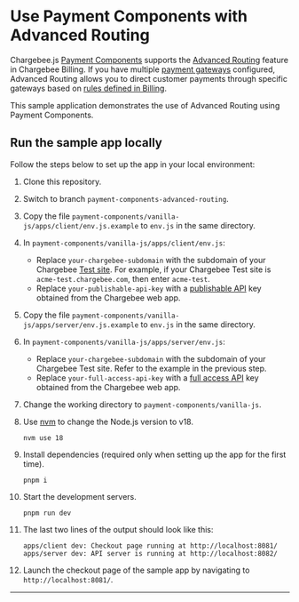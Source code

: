 # Use Payment Components with Advanced Routing

Chargebee.js [Payment Components](https://www.chargebee.com/checkout-portal-docs/payment-components.html) supports the [Advanced Routing](https://www.chargebee.com/checkout-portal-docs/payment-components-advanced-routing.html) feature in Chargebee Billing. If you have multiple [payment gateways](https://www.chargebee.com/docs/payments/2.0/gateway_settings.html) configured, Advanced Routing allows you to direct customer payments through specific gateways based on [rules defined in Billing](https://www.chargebee.com/docs/payments/2.0/advanced-routing.html#rules).

This sample application demonstrates the use of Advanced Routing using Payment Components.

## Run the sample app locally

Follow the steps below to set up the app in your local environment:

1. Clone this repository.
2. Switch to branch `payment-components-advanced-routing`.
3. Copy the file `payment-components/vanilla-js/apps/client/env.js.example` to `env.js` in the same directory.
4. In `payment-components/vanilla-js/apps/client/env.js`:
    - Replace `your-chargebee-subdomain` with the subdomain of your Chargebee [Test site](https://www.chargebee.com/docs/2.0/sites-intro.html#test-site). For example, if your Chargebee Test site is `acme-test.chargebee.com`, then enter `acme-test`.
    - Replace `your-publishable-api-key` with a [publishable API](https://www.chargebee.com/docs/2.0/api_keys.html#types-of-api-keys_publishable-key) key obtained from the Chargebee web app.

5. Copy the file `payment-components/vanilla-js/apps/server/env.js.example` to `env.js` in the same directory.
6. In `payment-components/vanilla-js/apps/server/env.js`:
    - Replace `your-chargebee-subdomain` with the subdomain of your Chargebee Test site. Refer to the example in the previous step.
    - Replace `your-full-access-api-key` with a [full access API](https://www.chargebee.com/docs/2.0/api_keys.html#types-of-api-keys_full-access-key) key obtained from the Chargebee web app.

7. Change the working directory to `payment-components/vanilla-js`.
8. Use [nvm](https://github.com/nvm-sh/nvm/blob/master/README.md) to change the Node.js version to v18.
    ```shell
    nvm use 18
    ```
9. Install dependencies (required only when setting up the app for the first time).
    ```shell
    pnpm i
    ```
10. Start the development servers.
    ```shell
    pnpm run dev
    ```
11. The last two lines of the output should look like this:
    ```shell
    apps/client dev: Checkout page running at http://localhost:8081/
    apps/server dev: API server is running at http://localhost:8082/
    ```
12. Launch the checkout page of the sample app by navigating to `http://localhost:8081/`.

---
